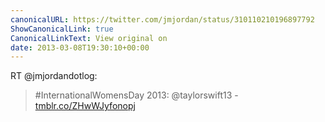 ```yaml
---
canonicalURL: https://twitter.com/jmjordan/status/310110210196897792
ShowCanonicalLink: true
CanonicalLinkText: View original on
date: 2013-03-08T19:30:10+00:00
---
```

RT @jmjordandotlog:
> #InternationalWomensDay 2013: @taylorswift13 - [tmblr.co/ZHwWJyfonopj](http://tmblr.co/ZHwWJyfonopj)